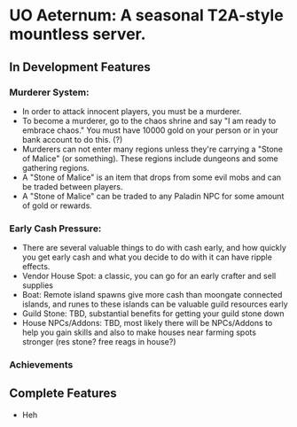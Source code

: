 # UO Aeternum: A seasonal T2A-style mountless server.

## In Development Features

### Murderer System:
- In order to attack innocent players, you must be a murderer. 
- To become a murderer, go to the chaos shrine and say "I am ready to embrace chaos." You must have 10000 gold on your person or in your bank account to do this. (?)
- Murderers can not enter many regions unless they're carrying a "Stone of Malice" (or something). These regions include dungeons and some gathering regions.
- A "Stone of Malice" is an item that drops from some evil mobs and can be traded between players.
- A "Stone of Malice" can be traded to any Paladin NPC for some amount of gold or rewards.

### Early Cash Pressure:
- There are several valuable things to do with cash early, and how quickly you get early cash and what you decide to do with it can have ripple effects.
- Vendor House Spot: a classic, you can go for an early crafter and sell supplies
- Boat: Remote island spawns give more cash than moongate connected islands, and runes to these islands can be valuable guild resources early
- Guild Stone: TBD, substantial benefits for getting your guild stone down
- House NPCs/Addons: TBD, most likely there will be NPCs/Addons to help you gain skills and also to make houses near farming spots stronger (res stone? free reags in house?)

### Achievements



## Complete Features
- Heh
